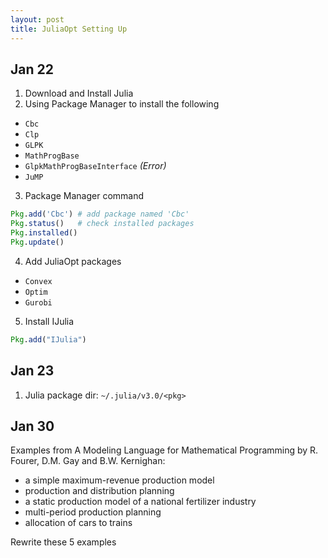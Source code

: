 ```yaml
---
layout: post
title: JuliaOpt Setting Up
---
```


## Jan 22

1. Download and Install Julia
2. Using Package Manager to install the following
  + `Cbc`
  + `Clp`
  + `GLPK`
  + `MathProgBase`
  + `GlpkMathProgBaseInterface` *(Error)*
  + `JuMP`
3. Package Manager command

  ```julia
  Pkg.add('Cbc') # add package named 'Cbc'
  Pkg.status()   # check installed packages
  Pkg.installed()
  Pkg.update()
  ```
4. Add JuliaOpt packages
  + `Convex`
  + `Optim`
  + `Gurobi`
5. Install IJulia

  ```julia
  Pkg.add("IJulia")
  ```




## Jan 23

1. Julia package dir: `~/.julia/v3.0/<pkg>`


## Jan 30

Examples from A Modeling Language for Mathematical Programming by R. Fourer, D.M. Gay and B.W. Kernighan:

+ a simple maximum-revenue production model
+ production and distribution planning
+ a static production model of a national fertilizer industry
+ multi-period production planning
+ allocation of cars to trains

Rewrite these 5 examples


